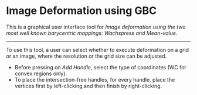 # Image Deformation using GBC
This is a graphical user interface tool for *Image deformation using the two most well known barycentric mappings: Wachspress and Mean-value.*

---
To use this tool, a user can select whether to execute deformation on a grid or an image, where the
resolution or the grid size can be adjusted. 
- Before pressing on *Add Handle*, select the type of coordinates (WC for convex regions only).
- To place the intersection-free handles, for every handle, place the vertices first by left-clicking and then finish by right-clicking.
